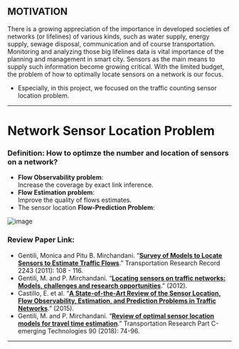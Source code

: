 ## MOTIVATION 
There is a growing appreciation of the importance in developed societies of networks (or lifelines) of various kinds, such as water supply, energy supply, sewage disposal, communication and of course transportation. Monitoring and analyzing those big lifelines data is vital importance of the planning and management in smart city. Sensors as the main means to supply such information become growing critical. With the limited budget, the problem of how to optimally locate sensors on a network is our focus. 

- Especially, in this project, we focused on the traffic counting sensor location problem. 
____________________________________

# Network Sensor Location Problem
### Definition: How to optimze the number and location of sensors on a network?  

 - **Flow Observability problem**:      
      Increase the coverage by exact link inference.              
 - **Flow Estimation problem**:      
      Improve the quality of flows estimates.    
 - The sensor location **Flow-Prediction Problem**:

![image](https://user-images.githubusercontent.com/88390140/151714496-ab3f241e-fb61-404d-a557-9e13afc1b808.png)

### Review Paper Link: 
 - Gentili, Monica and Pitu B. Mirchandani. “[**Survey of Models to Locate Sensors to Estimate Traffic Flows**](https://journals.sagepub.com/doi/pdf/10.3141/2243-13).” Transportation Research Record 2243 (2011): 108 - 116.
 - Gentili, M. and P. Mirchandani. “[**Locating sensors on traffic networks: Models, challenges and research opportunities**](https://reader.elsevier.com/reader/sd/pii/S0968090X1200006X?token=F86564B9C8E566688ECFC6A4370A2AF8337C400E1561F5C868B33B908508883228ED047E28900B0D603E257201880127&originRegion=us-east-1&originCreation=20210910151937).” (2012).
 - Castillo, E. et al. “[**A State-of-the-Art Review of the Sensor Location, Flow Observability, Estimation, and Prediction Problems in Traffic Networks**](https://pdfs.semanticscholar.org/d48d/66af3022cc0a1fe7824024ae19cfe27fb692.pdf?_ga=2.207954836.76650241.1631232141-1193447606.1623176910).” (2015).
 - Gentili, M. and P. Mirchandani. “[**Review of optimal sensor location models for travel time estimation**](https://www.sciencedirect.com/science/article/pii/S0968090X18300688?via%3Dihub).” Transportation Research Part C-emerging Technologies 90 (2018): 74-96.
____________________________________
